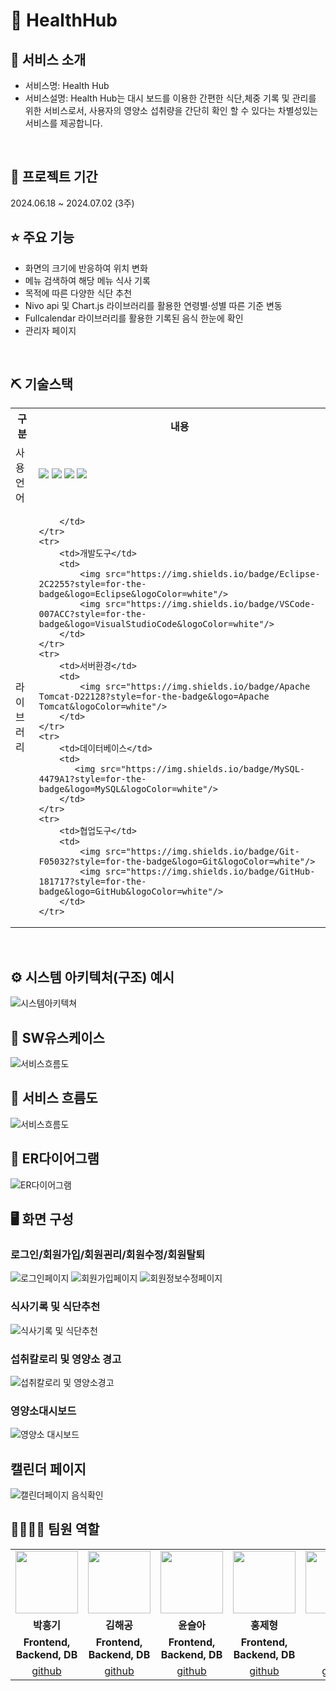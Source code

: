# 📎 HealthHub


## 👀 서비스 소개
* 서비스명: Health Hub
* 서비스설명: Health Hub는 대시 보드를 이용한 간편한 식단,체중 기록 및 관리를 위한 서비스로서,
            사용자의 영양소 섭취량을 간단히 확인 할 수 있다는 차별성있는 서비스를 제공합니다.
<br>

## 📅 프로젝트 기간
2024.06.18 ~ 2024.07.02 (3주)
<br>

## ⭐ 주요 기능
* 화면의 크기에 반응하여 위치 변화
* 메뉴 검색하여 해당 메뉴 식사 기록
* 목적에 따른 다양한 식단 추천
* Nivo api 및 Chart.js 라이브러리를 활용한 연령별·성별 따른 기준 변동
* Fullcalendar 라이브러리를 활용한 기록된 음식 한눈에 확인
* 관리자 페이지
<br>

## ⛏ 기술스택
<table>
    <tr>
        <th>구분</th>
        <th>내용</th>
    </tr>
    <tr>
        <td>사용언어</td>
        <td>
            <img src="https://img.shields.io/badge/Java-007396?style=for-the-badge&logo=java&logoColor=white"/>
            <img src="https://img.shields.io/badge/HTML5-E34F26?style=for-the-badge&logo=HTML3&logoColor=white"/>
            <img src="https://img.shields.io/badge/CSS3-1572B6?style=for-the-badge&logo=CSS5&logoColor=white"/>
            <img src="https://img.shields.io/badge/JavaScript-F7DF1E?style=for-the-badge&logo=JavaScript&logoColor=white"/>
        </td>
    </tr>
    <tr>
        <td>라이브러리</td>
        <td>

        </td>
    </tr>
    <tr>
        <td>개발도구</td>
        <td>
            <img src="https://img.shields.io/badge/Eclipse-2C2255?style=for-the-badge&logo=Eclipse&logoColor=white"/>
            <img src="https://img.shields.io/badge/VSCode-007ACC?style=for-the-badge&logo=VisualStudioCode&logoColor=white"/>
        </td>
    </tr>
    <tr>
        <td>서버환경</td>
        <td>
            <img src="https://img.shields.io/badge/Apache Tomcat-D22128?style=for-the-badge&logo=Apache Tomcat&logoColor=white"/>
        </td>
    </tr>
    <tr>
        <td>데이터베이스</td>
        <td>
           <img src="https://img.shields.io/badge/MySQL-4479A1?style=for-the-badge&logo=MySQL&logoColor=white"/> 
        </td>
    </tr>
    <tr>
        <td>협업도구</td>
        <td>
            <img src="https://img.shields.io/badge/Git-F05032?style=for-the-badge&logo=Git&logoColor=white"/>
            <img src="https://img.shields.io/badge/GitHub-181717?style=for-the-badge&logo=GitHub&logoColor=white"/>
        </td>
    </tr>
</table>


<br>

## ⚙ 시스템 아키텍처(구조) 예시 
![시스템아키텍쳐](https://github.com/2024-SMHRD-SW-Fullstack-1/HealthHub/assets/117622310/689f3734-23ef-4453-ba99-fd030cb8f284)<br>

## 📌 SW유스케이스
![서비스흐름도](https://github.com/2024-SMHRD-SW-Fullstack-1/HealthHub/assets/117622310/33341058-084c-4bd2-b3b7-55f081d2e041)<br>

## 📌 서비스 흐름도
![서비스흐름도](https://github.com/2024-SMHRD-SW-Fullstack-1/HealthHub/assets/117622310/33341058-084c-4bd2-b3b7-55f081d2e041)<br>


## 📌 ER다이어그램
![ER다이어그램](https://github.com/2024-SMHRD-SW-Fullstack-1/HealthHub/assets/117622310/270bc13e-b415-4616-86db-ee32bf5758ae)<br>

## 🖥 화면 구성

### 로그인/회원가입/회원괸리/회원수정/회원탈퇴
![로그인페이지](https://github.com/2024-SMHRD-SW-Fullstack-1/HealthHub/assets/117622310/4bd3c567-e8de-4e24-92a1-9b408569997c)
![회원가입페이지](https://github.com/2024-SMHRD-SW-Fullstack-1/HealthHub/assets/117622310/928fa5fa-5aa2-413d-a48c-0daa76afb059)
![회원정보수정페이지](https://github.com/2024-SMHRD-SW-Fullstack-1/HealthHub/assets/117622310/4bde2803-28f5-4622-a7dd-e5b8f916bc6c)
<br>

### 식사기록 및 식단추천
![식사기록 및 식단추천](https://github.com/2024-SMHRD-SW-Fullstack-1/HealthHub/assets/117622310/dc261066-59e1-49b0-a77e-213fe2a5eebc)<br>

### 섭취칼로리 및 영양소 경고
![섭취칼로리 및 영양소경고](https://github.com/2024-SMHRD-SW-Fullstack-1/HealthHub/assets/117622310/d4471801-00f3-45fc-aa16-08800f0f2866)
<br>
### 영양소대시보드
![영양소 대시보드](https://github.com/2024-SMHRD-SW-Fullstack-1/HealthHub/assets/117622310/0fb5ec00-ea92-48eb-b81f-6f0ee6747c80)<br>

## 캘린더 페이지
![캘린더페이지 음식확인](https://github.com/2024-SMHRD-SW-Fullstack-1/HealthHub/assets/117622310/8c5441a3-08af-411d-8b89-7e6cf37d3cf4)


## 👨‍👩‍👦‍👦 팀원 역할
<table>
  <tr>
    <td align="center"><img src="https://item.kakaocdn.net/do/fd49574de6581aa2a91d82ff6adb6c0115b3f4e3c2033bfd702a321ec6eda72c" width="100" height="100"/></td>
    <td align="center"><img src="https://mb.ntdtv.kr/assets/uploads/2019/01/Screen-Shot-2019-01-08-at-4.31.55-PM-e1546932545978.png" width="100" height="100"/></td>
    <td align="center"><img src="https://mblogthumb-phinf.pstatic.net/20160127_177/krazymouse_1453865104404DjQIi_PNG/%C4%AB%C4%AB%BF%C0%C7%C1%B7%BB%C1%EE_%B6%F3%C0%CC%BE%F0.png?type=w2" width="100" height="100"/></td>
    <td align="center"><img src="https://i.pinimg.com/236x/ed/bb/53/edbb53d4f6dd710431c1140551404af9.jpg" width="100" height="100"/></td>
    <td align="center"><img src="https://pbs.twimg.com/media/B-n6uPYUUAAZSUx.png" width="100" height="100"/></td>
  </tr>
  <tr>
    <td align="center"><strong>박흥기</strong></td>
    <td align="center"><strong>김해공</strong></td>
    <td align="center"><strong>윤슬아</strong></td>
    <td align="center"><strong>홍제형</strong></td>
  </tr>
  <tr>
    <td align="center"><b>Frontend, Backend, DB</b></td>
    <td align="center"><b>Frontend, Backend, DB</b></td>
    <td align="center"><b>Frontend, Backend, DB</b></td>
    <td align="center"><b>Frontend, Backend, DB</b></td>
  </tr>
  <tr>
    <td align="center"><a href="https://github.com/자신의username작성해주세요" target='_blank'>github</a></td>
    <td align="center"><a href="https://github.com/자신의username작성해주세요" target='_blank'>github</a></td>
    <td align="center"><a href="https://github.com/자신의username작성해주세요" target='_blank'>github</a></td>
    <td align="center"><a href="https://github.com/자신의username작성해주세요" target='_blank'>github</a></td>
    <td align="center"><a href="https://github.com/자신의username작성해주세요" target='_blank'>github</a></td>
  </tr>
</table>


